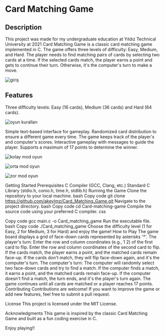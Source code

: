 # Card Matching Game
## Description
This project was made for my undergraduate education at Yıldız Technical University at 2021
Card Matching Game is a classic card matching game implemented in C. The game offers three levels of difficulty: Easy, Medium, and Hard. The player needs to find matching pairs of cards by selecting two cards at a time. If the selected cards match, the player earns a point and gets to continue their turn. Otherwise, it's the computer's turn to make a move.

![giriş](https://github.com/akeylmz/Card_Matching_Game/assets/97607813/d9a0d030-6178-4832-bb5d-e812f18aa674)


## Features

Three difficulty levels: Easy (16 cards), Medium (36 cards) and Hard (64 cards).

![oyun kuralları](https://github.com/akeylmz/Card_Matching_Game/assets/97607813/7f6c2580-fba2-4b6c-9999-910c2158458f)

Simple text-based interface for gameplay.
Randomized card distribution to ensure a different game every time.
The game keeps track of the player's and computer's scores.
Interactive gameplay with messages to guide the player.
Supports a maximum of 17 points to determine the winner.

![kolay mod oyun](https://github.com/akeylmz/Card_Matching_Game/assets/97607813/da583c1e-cdc5-4e20-8051-b40f3c47b3ac)

![orta mod oyun](https://github.com/akeylmz/Card_Matching_Game/assets/97607813/95f7fd6a-d239-4166-90fa-c07d018bae9f)

![zor mod oyun](https://github.com/akeylmz/Card_Matching_Game/assets/97607813/474bd2cb-e562-465b-8b07-0afccbdbbc8e)

Getting Started
Prerequisites
C Compiler (GCC, Clang, etc.)
Standard C Library (stdio.h, conio.h, time.h, stdlib.h)
Running the Game
Clone the repository to your local machine.
bash
Copy code
git clone https://github.com/akeylmz/Card_Matching_Game.git
Navigate to the project directory.
bash
Copy code
cd Card-matching-game
Compile the source code using your preferred C compiler.
css

Copy code
gcc main.c -o Card_matching_game
Run the executable file.
bash
Copy code
./Card_matching_game
Choose the difficulty level (1 for Easy, 2 for Medium, 3 for Hard) and enjoy the game!
How to Play
The game board displays a grid of face-down cards represented by asterisks '*'.
The player's turn:
Enter the row and column coordinates (e.g., 1 2) of the first card to flip.
Enter the row and column coordinates of the second card to flip.
If the cards match, the player earns a point, and the matched cards remain face-up.
If the cards don't match, they will flip face-down again, and it's the computer's turn.
The computer's turn:
The computer will randomly select two face-down cards and try to find a match.
If the computer finds a match, it earns a point, and the matched cards remain face-up.
If the computer doesn't find a match, the turn ends, and it's the player's turn again.
The game continues until all cards are matched or a player reaches 17 points.
Contributing
Contributions are welcome! If you want to improve the game or add new features, feel free to submit a pull request.

License
This project is licensed under the MIT License.

Acknowledgments
This game is inspired by the classic Card Matching Game and built as a fun coding exercise in C.

Enjoy playing!!
